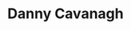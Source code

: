 ---
title: "Danny Cavanagh"
summary: "Guitarist and main songwriter for the UK group Anathema."
image: "danny-cavanagh.jpg"
apple_music_artist_url: "None"
wikipedia_url: "none"
---